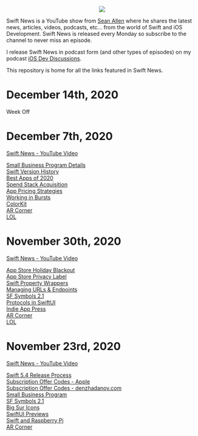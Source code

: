 <p align="center">
  <img src="https://seanallen-course-backend.herokuapp.com/images/swift-news-logo-white-small.png" />
</p>

Swift News is a YouTube show from [Sean Allen](https://youtube.com/seanallen "Sean Allen - YouTube Channel") where he shares the latest news, articles, videos, podcasts, etc... from the world of Swift and iOS Development.  Swift News is released every Monday so subscribe to the channel to never miss an episode.

I release Swift News in podcast form (and other types of episodes) on my podcast [iOS Dev Discussions](https://podcasts.apple.com/us/podcast/ios-dev-discussions-sean-allen/id1426167395).

This repository is home for all the links featured in Swift News.

# December 14th, 2020
Week Off


# December 7th, 2020
[Swift News - YouTube Video](https://youtu.be/ASVNIX-J-zE)

[Small Business Program Details](https://developer.apple.com/app-store/small-business-program/)  
[Swift Version History](https://swiftversion.net)  
[Best Apps of 2020](https://www.apple.com/newsroom/2020/12/apple-presents-app-store-best-of-2020-winners/)  
[Spend Stack Acquisition](https://www.swiftjectivec.com/a-new-home-for-spend-stack/)  
[App Pricing Strategies](https://blog.zach.so/p/a-comprehensive-guide-to-app-pricing)  
[Working in Bursts](https://twitter.com/KevinQuisquater/status/1334088820304842760)  
[ColorKit](https://github.com/Boris-Em/ColorKit)  
[AR Corner](https://twitter.com/mattbierner/status/1333918742116397056)  
[LOL](https://twitter.com/nixcraft/status/1268141096908935168)  


# November 30th, 2020
[Swift News - YouTube Video](https://youtu.be/AilSmyZQ0ng)

[App Store Holiday Blackout](https://developer.apple.com/news/?id=83m4plrb)  
[App Store Privacy Label](https://developer.apple.com/news/?id=em8fm29e)  
[Swift Property Wrappers](https://www.avanderlee.com/swift/property-wrappers)  
[Managing URLs & Endpoints](https://www.swiftbysundell.com/clips/4/)  
[SF Symbols 2.1](https://hacknicity.medium.com/sf-symbols-changes-in-ios-14-2-8a8bdf708426)  
[Protocols in SwiftUI](https://fivestars.blog/swiftui/swift-protocols.html)  
[Indie App Press](https://twitter.com/OliverJHaslam/status/1331690323895062531)  
[AR Corner](https://twitter.com/pradeeprao_/status/1330710223300988935)  
[LOL](https://twitter.com/towernter/status/1332692092863340544)  


# November 23rd, 2020
[Swift News - YouTube Video](https://youtu.be/5Mg92jJI-MM)

[Swift 5.4 Release Process](https://forums.swift.org/t/swift-5-4-release-process/41936)  
[Subscription Offer Codes - Apple](https://developer.apple.com/news/?id=g20wyc9c&1605657873)  
[Subscription Offer Codes - denzhadanov.com](https://denzhadanov.com/app-store-introduces-subscription-offer-codes-why-does-it-matter-ae755754653b)  
[Small Business Program](https://www.apple.com/newsroom/2020/11/apple-announces-app-store-small-business-program/)  
[SF Symbols 2.1](https://twitter.com/themikestern/status/1330210252139192320)  
[Big Sur Icons](https://macosicons.com/)  
[SwiftUI Previews](https://www.avanderlee.com/swiftui/previews-different-states)  
[Swift and Raspberry Pi](https://lickability.com/blog/swift-on-raspberry-pi-workshop-part-3/)  
[AR Corner](https://twitter.com/OscarFalmer/status/1329034251526938626)  
 
